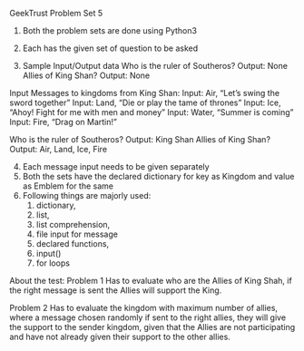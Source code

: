GeekTrust Problem Set 5

1) Both the problem sets are done using Python3
2) Each has the given set of question to be asked

3) Sample Input/Output data
Who is the ruler of Southeros?
Output: None
Allies of King Shan?
Output: None

Input Messages to kingdoms from King Shan:
Input: Air, “Let’s swing the sword together”
Input: Land, “Die or play the tame of thrones”
Input: Ice, “Ahoy! Fight for me with men and money”
Input: Water, “Summer is coming”
Input: Fire, “Drag on Martin!”

Who is the ruler of Southeros?
Output: King Shan
Allies of King Shan?
Output: Air, Land, Ice, Fire

4) Each message input needs to be given separately
5) Both the sets have the declared dictionary for key as Kingdom and value as Emblem for the same
6) Following things are majorly used:
   1) dictionary, 
   2) list, 
   3) list comprehension, 
   4) file input for message
   5) declared functions,
   6) input()
   7) for loops

About the test:
Problem 1 Has to evaluate who are the Allies of King Shah, if the right message is sent the Allies will support the King.

Problem 2 Has to evaluate the kingdom with maximum number of allies, where a message chosen randomly if sent to the right allies, they will give the support to the sender kingdom, given that the Allies are not participating and have not already given their support to the other allies.